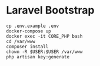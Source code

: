 # Laravel Bootstrap

```
cp .env.example .env
docker-compose up
docker exec -it CORE_PHP bash
cd /var/www
composer install
chown -R $USER:$USER /var/www
php artisan key:generate
```
